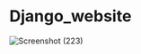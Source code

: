 # Django_website
![Screenshot (223)](https://user-images.githubusercontent.com/46549786/87938393-26acbc00-cab4-11ea-9937-cb3a6a0d57ee.png)

